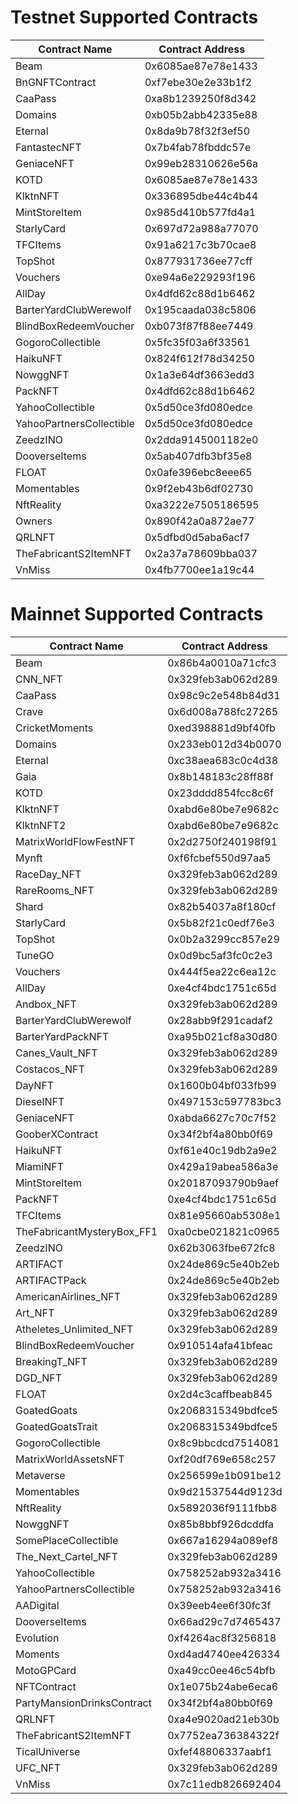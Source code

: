 # Testnet Supported Contracts
| Contract Name | Contract Address |
| ------------- | ---------------- |
| Beam  | 0x6085ae87e78e1433 |
| BnGNFTContract  | 0xf7ebe30e2e33b1f2 |
| CaaPass  | 0xa8b1239250f8d342 |
| Domains  | 0xb05b2abb42335e88 |
| Eternal  | 0x8da9b78f32f3ef50 |
| FantastecNFT  | 0x7b4fab78fbddc57e |
| GeniaceNFT  | 0x99eb28310626e56a |
| KOTD  | 0x6085ae87e78e1433 |
| KlktnNFT  | 0x336895dbe44c4b44 |
| MintStoreItem  | 0x985d410b577fd4a1 |
| StarlyCard  | 0x697d72a988a77070 |
| TFCItems  | 0x91a6217c3b70cae8 |
| TopShot  | 0x877931736ee77cff |
| Vouchers  | 0xe94a6e229293f196 |
| AllDay  | 0x4dfd62c88d1b6462 |
| BarterYardClubWerewolf  | 0x195caada038c5806 |
| BlindBoxRedeemVoucher  | 0xb073f87f88ee7449 |
| GogoroCollectible  | 0x5fc35f03a6f33561 |
| HaikuNFT  | 0x824f612f78d34250 |
| NowggNFT  | 0x1a3e64df3663edd3 |
| PackNFT  | 0x4dfd62c88d1b6462 |
| YahooCollectible  | 0x5d50ce3fd080edce |
| YahooPartnersCollectible  | 0x5d50ce3fd080edce |
| ZeedzINO  | 0x2dda9145001182e0 |
| DooverseItems  | 0x5ab407dfb3bf35e8 |
| FLOAT  | 0x0afe396ebc8eee65 |
| Momentables  | 0x9f2eb43b6df02730 |
| NftReality  | 0xa3222e7505186595 |
| Owners  | 0x890f42a0a872ae77 |
| QRLNFT  | 0x5dfbd0d5aba6acf7 |
| TheFabricantS2ItemNFT  | 0x2a37a78609bba037 |
| VnMiss  | 0x4fb7700ee1a19c44 |

# Mainnet Supported Contracts
| Contract Name | Contract Address |
| ------------- | ---------------- |
| Beam  | 0x86b4a0010a71cfc3 |
| CNN_NFT  | 0x329feb3ab062d289 |
| CaaPass  | 0x98c9c2e548b84d31 |
| Crave  | 0x6d008a788fc27265 |
| CricketMoments  | 0xed398881d9bf40fb |
| Domains  | 0x233eb012d34b0070 |
| Eternal  | 0xc38aea683c0c4d38 |
| Gaia  | 0x8b148183c28ff88f |
| KOTD  | 0x23dddd854fcc8c6f |
| KlktnNFT  | 0xabd6e80be7e9682c |
| KlktnNFT2  | 0xabd6e80be7e9682c |
| MatrixWorldFlowFestNFT  | 0x2d2750f240198f91 |
| Mynft  | 0xf6fcbef550d97aa5 |
| RaceDay_NFT  | 0x329feb3ab062d289 |
| RareRooms_NFT  | 0x329feb3ab062d289 |
| Shard  | 0x82b54037a8f180cf |
| StarlyCard  | 0x5b82f21c0edf76e3 |
| TopShot  | 0x0b2a3299cc857e29 |
| TuneGO  | 0x0d9bc5af3fc0c2e3 |
| Vouchers  | 0x444f5ea22c6ea12c |
| AllDay  | 0xe4cf4bdc1751c65d |
| Andbox_NFT  | 0x329feb3ab062d289 |
| BarterYardClubWerewolf  | 0x28abb9f291cadaf2 |
| BarterYardPackNFT  | 0xa95b021cf8a30d80 |
| Canes_Vault_NFT  | 0x329feb3ab062d289 |
| Costacos_NFT  | 0x329feb3ab062d289 |
| DayNFT  | 0x1600b04bf033fb99 |
| DieselNFT  | 0x497153c597783bc3 |
| GeniaceNFT  | 0xabda6627c70c7f52 |
| GooberXContract  | 0x34f2bf4a80bb0f69 |
| HaikuNFT  | 0xf61e40c19db2a9e2 |
| MiamiNFT  | 0x429a19abea586a3e |
| MintStoreItem  | 0x20187093790b9aef |
| PackNFT  | 0xe4cf4bdc1751c65d |
| TFCItems  | 0x81e95660ab5308e1 |
| TheFabricantMysteryBox_FF1  | 0xa0cbe021821c0965 |
| ZeedzINO  | 0x62b3063fbe672fc8 |
| ARTIFACT  | 0x24de869c5e40b2eb |
| ARTIFACTPack  | 0x24de869c5e40b2eb |
| AmericanAirlines_NFT  | 0x329feb3ab062d289 |
| Art_NFT  | 0x329feb3ab062d289 |
| Atheletes_Unlimited_NFT  | 0x329feb3ab062d289 |
| BlindBoxRedeemVoucher  | 0x910514afa41bfeac |
| BreakingT_NFT  | 0x329feb3ab062d289 |
| DGD_NFT  | 0x329feb3ab062d289 |
| FLOAT  | 0x2d4c3caffbeab845 |
| GoatedGoats  | 0x2068315349bdfce5 |
| GoatedGoatsTrait  | 0x2068315349bdfce5 |
| GogoroCollectible  | 0x8c9bbcdcd7514081 |
| MatrixWorldAssetsNFT  | 0xf20df769e658c257 |
| Metaverse  | 0x256599e1b091be12 |
| Momentables  | 0x9d21537544d9123d |
| NftReality  | 0x5892036f9111fbb8 |
| NowggNFT  | 0x85b8bbf926dcddfa |
| SomePlaceCollectible  | 0x667a16294a089ef8 |
| The_Next_Cartel_NFT  | 0x329feb3ab062d289 |
| YahooCollectible  | 0x758252ab932a3416 |
| YahooPartnersCollectible  | 0x758252ab932a3416 |
| AADigital  | 0x39eeb4ee6f30fc3f |
| DooverseItems  | 0x66ad29c7d7465437 |
| Evolution  | 0xf4264ac8f3256818 |
| Moments  | 0xd4ad4740ee426334 |
| MotoGPCard  | 0xa49cc0ee46c54bfb |
| NFTContract  | 0x1e075b24abe6eca6 |
| PartyMansionDrinksContract  | 0x34f2bf4a80bb0f69 |
| QRLNFT  | 0xa4e9020ad21eb30b |
| TheFabricantS2ItemNFT  | 0x7752ea736384322f |
| TicalUniverse  | 0xfef48806337aabf1 |
| UFC_NFT  | 0x329feb3ab062d289 |
| VnMiss  | 0x7c11edb826692404 |

